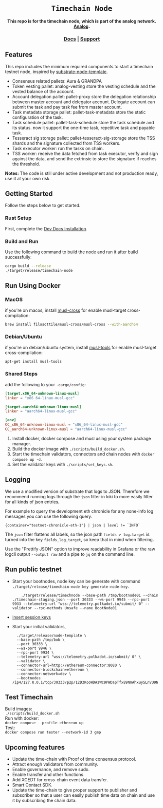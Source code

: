 <div align="center">

  <h1><code>Timechain Node</code></h1>

  <strong>This repo is for the timechain node, which is part of the analog network. <a href="https://github.com/analog-labs">Analog</a>.</strong>

  <h3>
    <a href="https://analog.one/">Docs</a>
    <span> | </span>
    <a href="mailto:hello@analog.one">Support</a>
  </h3>

</div>

## Features

This repo includes the minimum required components to start a timechain testnet node, inspired by [substrate-node-template](https://github.com/substrate-developer-hub/substrate-node-template).

* Consensus related pallets: Aura & GRANDPA
* Token vesting pallet: analog-vesting store the vesting schedule and the vested balance of the account.
* Account delegation pallet: pallet-proxy store the delegation relationship between master account and delegator account. Delegate account can submit the task and pay task fee from master account.
* Task metadata storage pallet: pallet-task-metadata store the static configuration of the task.
* Task schedule pallet: pallet-task-schedule store the task schedule and its status. now it support the one-time task, repetitive task and payable task.
* Tesseract sig storage pallet: pallet-tesseract-sig-storage store the TSS shards and the signature collected from TSS workers.
* Task executor worker: run the tasks on chain.
* TSS worker: receive the data fetched from task executor, verify and sign against the data, and send the extrinsic to store the signature if reaches the threshold.

**Notes:** The code is still under active development and not production ready, use it at your own risk.

## Getting Started

Follow the steps below to get started.

### Rust Setup

First, complete the [Dev Docs Installation](https://docs.substrate.io/v3/getting-started/installation/).

### Build and Run

Use the following command to build the node and run it after build successfully:

```sh
cargo build --release
./target/release/timechain-node 
```

## Run Using Docker

### MacOS
if you're on macos, install [musl-cross](https://github.com/FiloSottile/homebrew-musl-cross) for enable musl-target cross-compilation:
```bash
brew install filosottile/musl-cross/musl-cross --with-aarch64
```

### Debian/Ubuntu
if you're on debian/ubuntu system, install [musl-tools](https://packages.debian.org/sid/musl-tools) for enable musl-target cross-compilation:
```bash
apt-get install musl-tools
```

### Shared Steps
add the following to your `.cargo/config`:
```toml
[target.x86_64-unknown-linux-musl]
linker = "x86_64-linux-musl-gcc"

[target.aarch64-unknown-linux-musl]
linker = "aarch64-linux-musl-gcc"

[env]
CC_x86_64-unknown-linux-musl = "x86_64-linux-musl-gcc"
CC_aarch64-unknown-linux-musl = "aarch64-linux-musl-gcc"
```

1. Install docker, docker compose and musl using your system package manager.
2. Build the docker image with `./scripts/build_docker.sh`.
3. Start the timechain validators, connectors and chain nodes with `docker compose up -d`.
4. Set the validator keys with `./scripts/set_keys.sh`.

## Logging

We use a modified version of substrate that logs to JSON. Therefore we recommend running logs through the `json` filter in loki to more easily filter for all kinds of json entries.

For example to query the development eth chronicle for any none-info log messages you can use the following query.

```
{container="testnet-chronicle-eth-1"} | json | level != `INFO`
```

The `json` filter flattens all labels, so the json path `fields > log.target` is turned into the key `fields_log_target`, so keep that in mind when filtering.

Use the "Prettify JSON" option to improve readability in Grafana or the raw logcli output `--output raw` and a pipe to `jq` on the command line.

## Run public testnet

* Start your bootnodes, node key can be generate with command `./target/release/timechain-node key generate-node-key`.
  ```shell
      ./target/release/timechnode --base-path /tmp/bootnode01 --chain ./timechain-staging.json --port 30333 --ws-port 9945 --rpc-port 9933 --telemetry-url "wss://telemetry.polkadot.io/submit/ 0" --validator --rpc-methods Unsafe --name BootNode01
  ```
  
* [Insert session keys](https://substrate.dev/docs/en/tutorials/start-a-private-network/customchain#add-keys-to-keystore)

* Start your initial validators,
  ```shell
    ./target/release/node-template \
    --base-path /tmp/bob \
    --port 30333 \
    --ws-port 9946 \
    --rpc-port 9934 \
    --telemetry-url "wss://telemetry.polkadot.io/submit/ 0" \
    --validator \
    --connector-url=http://ethereum-connector:8080 \
    --connector-blockchain=ethereum \
    --connector-network=dev \
    --bootnodes /ip4/127.0.0.1/tcp/30333/p2p/12D3KooWDAzWc9PWDapTfx89NmAhxuySLnVU9N62ojYS25Va7gif
  ```


## Test Timechain
Build images:<br>
`./scripts/build_docker.sh`<br>
Run with docker:<br>
`docker compose --profile ethereum up`<br>
Test:<br>
`docker compose run tester --network-id 3 gmp`


## Upcoming features
* Update the time-chain with Proof of time consensus protocol.
* Attract enough validators from community.
* Enable governance, and remove sudo.
* Enable transfer and other functions.
* Add XCEDT for cross-chain event data transfer.
* Smart Contact SDK.
* Update the time-chain to give proper support to publisher and subscriber so that a user can easily publish time data on chain and use it by subscribing the chain data.

